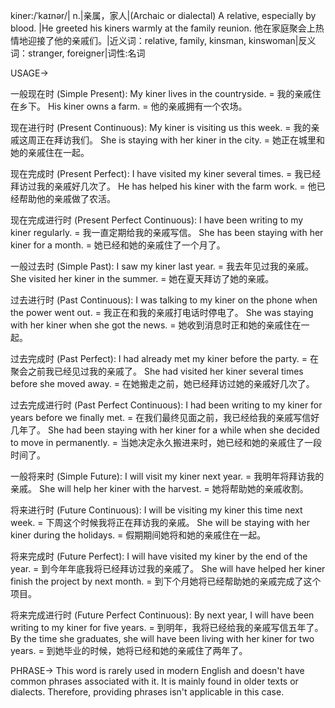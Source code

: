 kiner:/ˈkaɪnər/| n.|亲属，家人|(Archaic or dialectal) A relative, especially by blood. |He greeted his kiners warmly at the family reunion. 他在家庭聚会上热情地迎接了他的亲戚们。|近义词：relative, family, kinsman, kinswoman|反义词：stranger, foreigner|词性:名词


USAGE->

一般现在时 (Simple Present):
My kiner lives in the countryside. = 我的亲戚住在乡下。
His kiner owns a farm. = 他的亲戚拥有一个农场。

现在进行时 (Present Continuous):
My kiner is visiting us this week. = 我的亲戚这周正在拜访我们。
She is staying with her kiner in the city. = 她正在城里和她的亲戚住在一起。

现在完成时 (Present Perfect):
I have visited my kiner several times. = 我已经拜访过我的亲戚好几次了。
He has helped his kiner with the farm work. = 他已经帮助他的亲戚做了农活。

现在完成进行时 (Present Perfect Continuous):
I have been writing to my kiner regularly. = 我一直定期给我的亲戚写信。
She has been staying with her kiner for a month.  = 她已经和她的亲戚住了一个月了。

一般过去时 (Simple Past):
I saw my kiner last year. = 我去年见过我的亲戚。
She visited her kiner in the summer. = 她在夏天拜访了她的亲戚。

过去进行时 (Past Continuous):
I was talking to my kiner on the phone when the power went out. = 我正在和我的亲戚打电话时停电了。
She was staying with her kiner when she got the news. = 她收到消息时正和她的亲戚住在一起。

过去完成时 (Past Perfect):
I had already met my kiner before the party. = 在聚会之前我已经见过我的亲戚了。
She had visited her kiner several times before she moved away. = 在她搬走之前，她已经拜访过她的亲戚好几次了。

过去完成进行时 (Past Perfect Continuous):
I had been writing to my kiner for years before we finally met. = 在我们最终见面之前，我已经给我的亲戚写信好几年了。
She had been staying with her kiner for a while when she decided to move in permanently. = 当她决定永久搬进来时，她已经和她的亲戚住了一段时间了。


一般将来时 (Simple Future):
I will visit my kiner next year. = 我明年将拜访我的亲戚。
She will help her kiner with the harvest. = 她将帮助她的亲戚收割。

将来进行时 (Future Continuous):
I will be visiting my kiner this time next week. = 下周这个时候我将正在拜访我的亲戚。
She will be staying with her kiner during the holidays. = 假期期间她将和她的亲戚住在一起。

将来完成时 (Future Perfect):
I will have visited my kiner by the end of the year. = 到今年年底我将已经拜访过我的亲戚了。
She will have helped her kiner finish the project by next month. = 到下个月她将已经帮助她的亲戚完成了这个项目。

将来完成进行时 (Future Perfect Continuous):
By next year, I will have been writing to my kiner for five years. = 到明年，我将已经给我的亲戚写信五年了。
By the time she graduates, she will have been living with her kiner for two years. = 到她毕业的时候，她将已经和她的亲戚住了两年了。


PHRASE->
This word is rarely used in modern English and doesn't have common phrases associated with it.  It is mainly found in older texts or dialects.  Therefore, providing phrases isn't applicable in this case.
